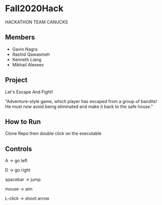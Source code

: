 # Fall2020Hack
HACKATHON TEAM CANUCKS
## Members 
- Gavin Nagra
- Rashid Qawasmeh
- Kenneth Liang
- Mikhail Alexeev

## Project 
Let's Escape And Fight!

"Adventure-style game, which player has escaped from a group of bandits! He must now avoid being eliminated and make it back to the safe house."

## How to Run
Clone Repo then double click on the executable 

## Controls
A         -> go left

D         -> go right

spacebar  -> jump

mouse     -> aim

L-click   -> shoot arrow
